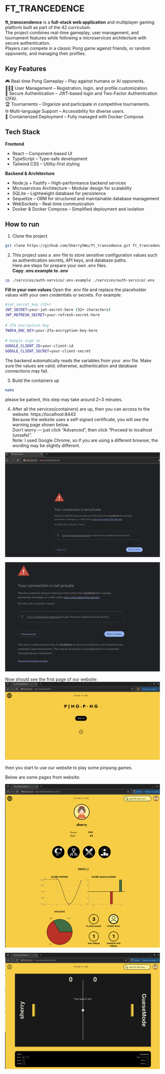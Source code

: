 # FT_TRANCEDENCE
**ft_transcendence** is a **full-stack web application** and multiplayer gaming platform built as part of the 42 curriculum.<br>
The project combines real-time gameplay, user management, and tournament features while following a microservices architecture with secure authentication.<br>
Players can compete in a classic Pong game against friends, or random opponents, and managing their profiles.<br>

## Key Features

🎮 Real-time Pong Gameplay – Play against humans or AI opponents.<br>
🧑‍🤝‍🧑 User Management – Registration, login, and profile customization.<br>
🔐 Secure Authentication – JWT-based login and Two-Factor Authentication (2FA).<br>
🏆 Tournaments – Organize and participate in competitive tournaments.<br>
🌐 Multi-language Support – Accessibility for diverse users.<br>
🐳 Containerized Deployment – Fully managed with Docker Compose.<br>

## Tech Stack
**Frontend**
- React – Component-based UI
- TypeScript – Type-safe development
- Tailwind CSS – Utility-first styling

**Backend & Architecture**
- Node.js + Fastify – High-performance backend services
- Microservices Architecture – Modular design for scalability
- SQLite – Lightweight database for persistence
- Sequelize – ORM for structured and maintainable database management
- WebSockets – Real-time communication
- Docker & Docker Compose – Simplified deployment and isolation

## How to run
1. Clone the project
```sh
git clone https://github.com/Sherry5Wu/ft_trancedence.git ft_trancedence && cd ft_trancedence
```

2. This project uses a .env file to store sensitive configuration values such as authentication secrets, API keys, and database paths.<br>
Here are steps for prepare your own .env files.<br>
**Copy .env.example to .env**
```bash
cp ./services/auth-service/.env.example ./services/auth-service/.env
```
**Fill in your own values**
Open the .env file and replace the placeholder values with your own credentials or secrets. For example:
```bash
#jwt_secret_key (32+)
JWT_SECRET=your-jwt-secret-here (32+ characters)
JWT_REFRESH_SECRET=your-refresh-secret-here

# 2fa encryption key
TWOFA_ENC_KEY=your-2fa-encryption-key-here

# Google sign in
GOOGLE_CLIENT_ID=your-client-id
GOOGLE_CLIENT_SECRET=your-client-secret
```
The backend automatically reads the variables from your .env file. Make sure the values are valid; otherwise, authentication and database connections may fail.<br>

3. Build the containers up
```sh
make
```
please be patient, this step may take around 2~3 minutes.<br>

4. After all the services(containers) are up, then you can access to the website: https://localhost:8443 <br>
Because the website uses a self-signed certificate, you will see the warning page shown below.<br>
Don’t worry — just click “Advanced”, then click “Proceed to localhost (unsafe)”.<br>
Note: I used Google Chrome, so if you are using a different browser, the wording may be slightly different.<br>

![alt text](./z-images/self-signed-1.png)

![alt text](./z-images/self-signed-2.png)

Now should see the frist page of our website:
![alt text](./z-images/First-page.png)

then you start to use our website to play some pinpang games.<br>

Below are some pages from website:

![alt text](./z-images/main-page.png)

![alt text](./z-images/game.png)
